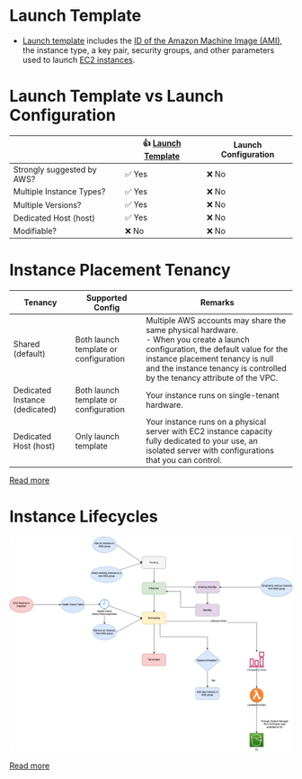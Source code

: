# Launch Template
- [Launch template](https://docs.aws.amazon.com/autoscaling/ec2/userguide/create-launch-template.html) includes the [ID of the Amazon Machine Image (AMI)](../AmazonMachineImages.md), the instance type, a key pair, security groups, and other parameters used to launch [EC2 instances](../Readme.md).

# Launch Template vs Launch Configuration

|                            | :+1: [Launch Template](https://docs.aws.amazon.com/autoscaling/ec2/userguide/create-launch-template.html) | Launch Configuration |
|----------------------------|-----------------------------------------------------------------------------------------------------------|----------------------|
| Strongly suggested by AWS? | :white_check_mark: Yes                                                                                    | :x: No               |
| Multiple Instance Types?   | :white_check_mark: Yes                                                                                    | :x: No               |
| Multiple Versions?         | :white_check_mark: Yes                                                                                    | :x: No               |
| Dedicated Host (host)      | :white_check_mark: Yes                                                                                    | :x: No               |
| Modifiable?                | :x: No                                                                                                    | :x: No               |

# Instance Placement Tenancy

| Tenancy                        | Supported Config                      | Remarks                                                                                                                                                                                                                                            |
|--------------------------------|---------------------------------------|----------------------------------------------------------------------------------------------------------------------------------------------------------------------------------------------------------------------------------------------------|
| Shared (default)               | Both launch template or configuration | Multiple AWS accounts may share the same physical hardware.<br/>- When you create a launch configuration, the default value for the instance placement tenancy is null and the instance tenancy is controlled by the tenancy attribute of the VPC. |
| Dedicated Instance (dedicated) | Both launch template or configuration | Your instance runs on single-tenant hardware.                                                                                                                                                                                                      |
| Dedicated Host (host)          | Only launch template                  | Your instance runs on a physical server with EC2 instance capacity fully dedicated to your use, an isolated server with configurations that you can control.                                                                                       |

[Read more](https://docs.aws.amazon.com/autoscaling/ec2/userguide/auto-scaling-dedicated-instances.html)

# Instance Lifecycles

![img.png](assets/ASG-Instance-LifeCycle.png)

[Read more](https://docs.aws.amazon.com/autoscaling/ec2/userguide/ec2-auto-scaling-lifecycle.html)